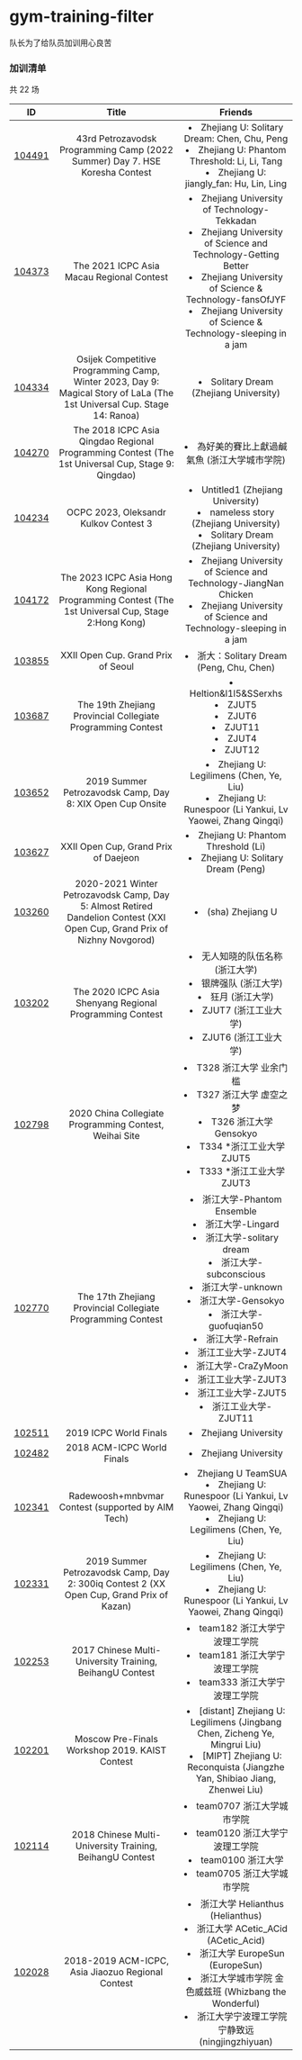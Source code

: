 # gym-training-filter

队长为了给队员加训用心良苦

### 加训清单

共 22 场

|ID|Title|Friends|
|:-:|:-:|:-:|
|[104491](https://codeforces.com/gym/104491)|43rd Petrozavodsk Programming Camp (2022 Summer) Day 7. HSE Koresha Contest|<li>Zhejiang U: Solitary Dream: Chen, Chu, Peng</li><li>Zhejiang U: Phantom Threshold: Li, Li, Tang</li><li>Zhejiang U: jiangly_fan: Hu, Lin, Ling</li>|
|[104373](https://codeforces.com/gym/104373)|The 2021 ICPC Asia Macau Regional Contest|<li>Zhejiang University of Technology-Tekkadan</li><li>Zhejiang University of Science and Technology-Getting Better</li><li>Zhejiang University of Science & Technology-fansOfJYF</li><li>Zhejiang University of Science & Technology-sleeping in a jam</li>|
|[104334](https://codeforces.com/gym/104334)|Osijek Competitive Programming Camp, Winter 2023, Day 9: Magical Story of LaLa (The 1st Universal Cup. Stage 14: Ranoa)|<li>Solitary Dream (Zhejiang University)</li>|
|[104270](https://codeforces.com/gym/104270)|The 2018 ICPC Asia Qingdao Regional Programming Contest (The 1st Universal Cup, Stage 9: Qingdao)|<li>為好美的賽比上獻過鹹氣魚 (浙江大学城市学院)</li>|
|[104234](https://codeforces.com/gym/104234)|OCPC 2023, Oleksandr Kulkov Contest 3|<li>Untitled1 (Zhejiang University)</li><li>nameless story (Zhejiang University)</li><li>Solitary Dream (Zhejiang University)</li>|
|[104172](https://codeforces.com/gym/104172)|The 2023 ICPC Asia Hong Kong Regional Programming Contest (The 1st Universal Cup, Stage 2:Hong Kong)|<li>Zhejiang University of Science and Technology-JiangNan Chicken</li><li>Zhejiang University of Science and Technology-sleeping in a jam</li>|
|[103855](https://codeforces.com/gym/103855)|XXII Open Cup. Grand Prix of Seoul|<li>浙大：Solitary Dream (Peng, Chu, Chen)</li>|
|[103687](https://codeforces.com/gym/103687)|The 19th Zhejiang Provincial Collegiate Programming Contest|<li>Heltion&l1l5&SSerxhs</li><li>ZJUT5</li><li>ZJUT6</li><li>ZJUT11</li><li>ZJUT4</li><li>ZJUT12</li>|
|[103652](https://codeforces.com/gym/103652)|2019 Summer Petrozavodsk Camp, Day 8: XIX Open Cup Onsite|<li>Zhejiang U: Legilimens (Chen, Ye, Liu)</li><li>Zhejiang U: Runespoor (Li Yankui, Lv Yaowei, Zhang Qingqi)</li>|
|[103627](https://codeforces.com/gym/103627)|XXII Open Cup, Grand Prix of Daejeon|<li>Zhejiang U: Phantom Threshold (Li)</li><li>Zhejiang U: Solitary Dream (Peng)</li>|
|[103260](https://codeforces.com/gym/103260)|2020-2021 Winter Petrozavodsk Camp, Day 5: Almost Retired Dandelion Contest (XXI Open Cup, Grand Prix of Nizhny Novgorod)|<li>(sha) Zhejiang U</li>|
|[103202](https://codeforces.com/gym/103202)|The 2020 ICPC Asia Shenyang Regional Programming Contest|<li>无人知晓的队伍名称 (浙江大学)</li><li>银牌强队 (浙江大学)</li><li>狂月 (浙江大学)</li><li>ZJUT7 (浙江工业大学)</li><li>ZJUT6 (浙江工业大学)</li>|
|[102798](https://codeforces.com/gym/102798)|2020 China Collegiate Programming Contest, Weihai Site|<li>T328 浙江大学 业余门槛</li><li>T327 浙江大学 虚空之梦</li><li>T326 浙江大学 Gensokyo</li><li>T334 *浙江工业大学 ZJUT5</li><li>T333 *浙江工业大学 ZJUT3</li>|
|[102770](https://codeforces.com/gym/102770)|The 17th Zhejiang Provincial Collegiate Programming Contest|<li>浙江大学-Phantom Ensemble</li><li>浙江大学-Lingard</li><li>浙江大学-solitary dream</li><li>浙江大学-subconscious</li><li>浙江大学-unknown</li><li>浙江大学-Gensokyo</li><li>浙江大学-guofuqian50</li><li>浙江大学-Refrain</li><li>浙江工业大学-ZJUT4</li><li>浙江大学-CraZyMoon</li><li>浙江工业大学-ZJUT3</li><li>浙江工业大学-ZJUT5</li><li>浙江工业大学-ZJUT11</li>|
|[102511](https://codeforces.com/gym/102511)|2019 ICPC World Finals|<li>Zhejiang University</li>|
|[102482](https://codeforces.com/gym/102482)|2018 ACM-ICPC World Finals|<li>Zhejiang University</li>|
|[102341](https://codeforces.com/gym/102341)|Radewoosh+mnbvmar Contest (supported by AIM Tech)|<li>Zhejiang U TeamSUA</li><li>Zhejiang U: Runespoor (Li Yankui, Lv Yaowei, Zhang Qingqi)</li><li>Zhejiang U: Legilimens (Chen, Ye, Liu)</li>|
|[102331](https://codeforces.com/gym/102331)|2019 Summer Petrozavodsk Camp, Day 2: 300iq Contest 2 (XX Open Cup, Grand Prix of Kazan)|<li>Zhejiang U: Legilimens (Chen, Ye, Liu)</li><li>Zhejiang U: Runespoor (Li Yankui, Lv Yaowei, Zhang Qingqi)</li>|
|[102253](https://codeforces.com/gym/102253)|2017 Chinese Multi-University Training, BeihangU Contest|<li>team182 浙江大学宁波理工学院</li><li>team181 浙江大学宁波理工学院</li><li>team333 浙江大学宁波理工学院</li>|
|[102201](https://codeforces.com/gym/102201)|Moscow Pre-Finals Workshop 2019. KAIST Contest|<li>[distant] Zhejiang U: Legilimens (Jingbang Chen, Zicheng Ye, Mingrui Liu)</li><li>[MIPT] Zhejiang U: Reconquista (Jiangzhe Yan, Shibiao Jiang, Zhenwei Liu)</li>|
|[102114](https://codeforces.com/gym/102114)|2018 Chinese Multi-University Training, BeihangU Contest|<li>team0707 浙江大学城市学院</li><li>team0120 浙江大学宁波理工学院</li><li>team0100 浙江大学</li><li>team0705 浙江大学城市学院</li>|
|[102028](https://codeforces.com/gym/102028)|2018-2019 ACM-ICPC, Asia Jiaozuo Regional Contest|<li>浙江大学 Helianthus (Helianthus)</li><li>浙江大学 ACetic_ACid (ACetic_Acid)</li><li>浙江大学 EuropeSun (EuropeSun)</li><li>浙江大学城市学院 金色威兹班 (Whizbang the Wonderful)</li><li>浙江大学宁波理工学院 宁静致远 (ningjingzhiyuan)</li>|
